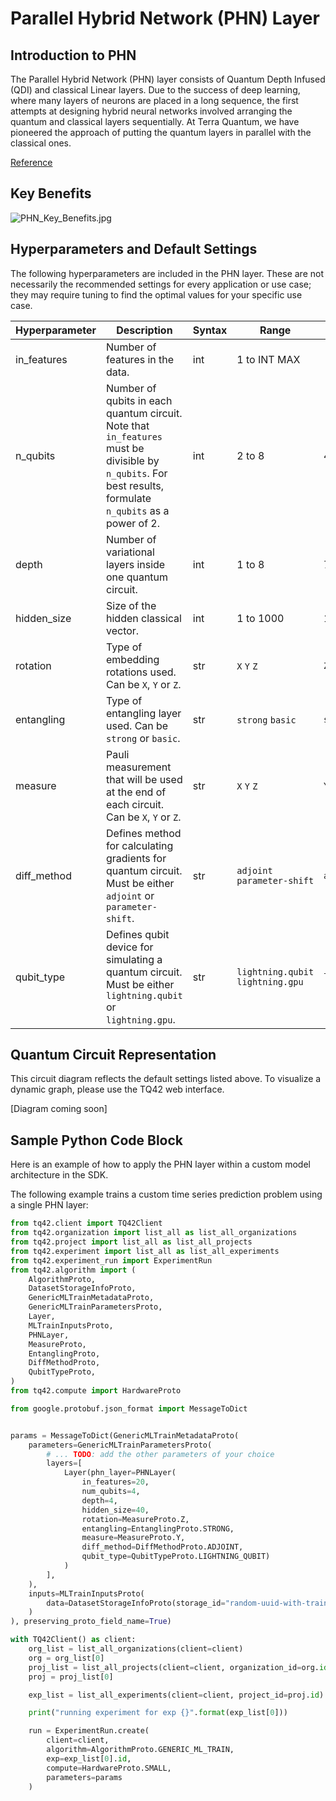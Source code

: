 # Parallel Hybrid Network (PHN) Layer
## Introduction to PHN
The Parallel Hybrid Network (PHN) layer consists of Quantum Depth Infused (QDI) and classical Linear layers. Due to the success of deep learning, where many layers of neurons are placed in a long sequence, the first attempts at designing hybrid neural networks involved arranging the quantum and classical layers sequentially. At Terra Quantum, we have pioneered the approach of putting the quantum layers in parallel with the classical ones.

[Reference](https://arxiv.org/pdf/2303.03227v1.pdf)

## Key Benefits
![PHN_Key_Benefits.jpg](../images/PHN_Key_Benefits.jpg)

## Hyperparameters and Default Settings
The following hyperparameters are included in the PHN layer. These are not necessarily the recommended settings for every application or use case; they may require tuning to find the optimal values for your specific use case.

| Hyperparameter | Description                                                                                                                                                     | Syntax | Range                             | Default           |
|----------------|-----------------------------------------------------------------------------------------------------------------------------------------------------------------|--------|-----------------------------------|-------------------|
| in_features    | Number of features in the data.                                                                                                                                 | int    | 1 to INT MAX                      |                   |
| n_qubits       | Number of qubits in each quantum circuit. <br/>Note that `in_features` must be divisible by `n_qubits`. For best results, formulate `n_qubits` as a power of 2. | int    | 2 to 8                            | 4                 |
| depth          | Number of variational layers inside one quantum circuit.                                                                                                        | int    | 1 to 8                            | 7                 |
| hidden_size    | Size of the hidden classical vector.                                                                                                                            | int    | 1 to 1000                         | 17                |
| rotation       | Type of embedding rotations used. Can be `X`, `Y` or `Z`.                                                                                                       | str    | `X` `Y` `Z`                       | `Z`               |
| entangling     | Type of entangling layer used. Can be `strong` or `basic`.                                                                                                      | str    | `strong` `basic`                  | `strong`          |
| measure        | Pauli measurement that will be used at the end of each circuit. Can be `X`, `Y` or `Z`.                                                                         | str    | `X` `Y` `Z`                       | `Y`               |
| diff_method    | Defines method for calculating gradients for quantum circuit. Must be either `adjoint` or `parameter-shift`.                                                    | str    | `adjoint` `parameter-shift`       | `adjoint`         |
| qubit_type     | Defines qubit device for simulating a quantum circuit. Must be either `lightning.qubit` or `lightning.gpu`.                                                     | str    | `lightning.qubit` `lightning.gpu` | `lightning.qubit` |


## Quantum Circuit Representation
This circuit diagram reflects the default settings listed above. To visualize a dynamic graph, please use the TQ42 web interface.

[Diagram coming soon]

## Sample Python Code Block
Here is an example of how to apply the PHN layer within a custom model architecture in the SDK.

The following example trains a custom time series prediction problem using a single PHN layer:

```python
from tq42.client import TQ42Client
from tq42.organization import list_all as list_all_organizations
from tq42.project import list_all as list_all_projects
from tq42.experiment import list_all as list_all_experiments
from tq42.experiment_run import ExperimentRun
from tq42.algorithm import (
    AlgorithmProto,
    DatasetStorageInfoProto,
    GenericMLTrainMetadataProto,
    GenericMLTrainParametersProto,
    Layer,
    MLTrainInputsProto,
    PHNLayer,
    MeasureProto,
    EntanglingProto,
    DiffMethodProto,
    QubitTypeProto,
)
from tq42.compute import HardwareProto

from google.protobuf.json_format import MessageToDict


params = MessageToDict(GenericMLTrainMetadataProto(
    parameters=GenericMLTrainParametersProto(
        # ... TODO: add the other parameters of your choice
        layers=[
            Layer(phn_layer=PHNLayer(
                in_features=20,
                num_qubits=4,
                depth=4,
                hidden_size=40,
                rotation=MeasureProto.Z,
                entangling=EntanglingProto.STRONG,
                measure=MeasureProto.Y,
                diff_method=DiffMethodProto.ADJOINT,
                qubit_type=QubitTypeProto.LIGHTNING_QUBIT)
            )
        ],
    ),
    inputs=MLTrainInputsProto(
        data=DatasetStorageInfoProto(storage_id="random-uuid-with-training-data-inside")
    )
), preserving_proto_field_name=True)

with TQ42Client() as client:
    org_list = list_all_organizations(client=client)
    org = org_list[0]
    proj_list = list_all_projects(client=client, organization_id=org.id)
    proj = proj_list[0]

    exp_list = list_all_experiments(client=client, project_id=proj.id)

    print("running experiment for exp {}".format(exp_list[0]))

    run = ExperimentRun.create(
        client=client,
        algorithm=AlgorithmProto.GENERIC_ML_TRAIN,
        exp=exp_list[0].id,
        compute=HardwareProto.SMALL,
        parameters=params
    )
```
